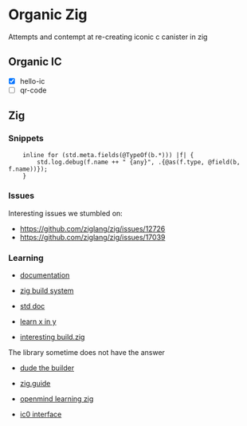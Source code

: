 # Organic Zig

Attempts and contempt at re-creating iconic c canister in zig

## Organic IC
-   [X] hello-ic
-   [ ] qr-code

## Zig

### Snippets
```zig
    inline for (std.meta.fields(@TypeOf(b.*))) |f| {
        std.log.debug(f.name ++ " {any}", .{@as(f.type, @field(b, f.name))});
    }
```

### Issues
Interesting issues we stumbled on:
-   https://github.com/ziglang/zig/issues/12726
-   https://github.com/ziglang/zig/issues/17039

### Learning

-   [documentation](https://ziglang.org/documentation/master)
-   [zig build system](https://ziglang.org/learn/build-system/)
-   [std doc](https://ziglang.org/documentation/master/std/)
-   [learn x in y](https://learnxinyminutes.com/docs/zig/)

-   [interesting build.zig](https://github.com/hardliner66/abps/blob/main/build.zig)

The library sometime does not have the answer

-   [dude the builder](https://www.youtube.com/@dudethebuilder)
-   [zig.guide](https://zig.guide/)
-   [openmind learning zig](https://www.openmymind.net/learning_zig/)



-   [ic0 interface](https://internetcomputer.org/docs/current/references/ic-interface-spec#system-api)
